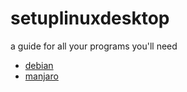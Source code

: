 # setuplinuxdesktop
a guide for all your programs you'll need

- [debian](setuplinuxdesktop-debian.md)
- [manjaro](setuplinuxdesktop-manjaro.md)
